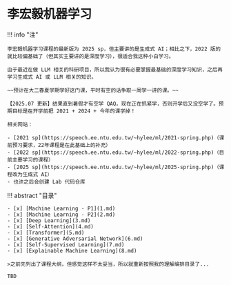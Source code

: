 # 李宏毅机器学习

!!! info "注"

    李宏毅机器学习课程的最新版为 2025 sp，但主要讲的是生成式 AI；相比之下，2022 版的就比较偏基础了（但其实主要讲的是深度学习），很适合我这种小白学习。

    由于最近在做 LLM 相关的科研项目，所以我认为很有必要掌握最基础的深度学习知识，之后再学习生成式 AI 或 LLM 相关的知识。

    ~~预计在大二春夏学期学好这门课，平时有空的话争取一周学一讲的课。~~

    【2025.07 更新】结果直到暑假才有空学 QAQ，现在正在抓紧学，否则开学后又没空学了。预期目标是在开学前把 2021 + 2024 + 今年的课学掉！

    相关网站：

    - [2021 sp](https://speech.ee.ntu.edu.tw/~hylee/ml/2021-spring.php)（课前预习要求，22年课程是在此基础上的补充）
    - [2022 sp](https://speech.ee.ntu.edu.tw/~hylee/ml/2022-spring.php)（目前主要学习的课程）
    - [2025 sp](https://speech.ee.ntu.edu.tw/~hylee/ml/2025-spring.php)（课程改为生成式 AI）
    - 也许之后会创建 Lab 代码仓库


!!! abstract "目录"

    - [x] [Machine Learning - P1](1.md)
    - [x] [Machine Learning - P2](2.md)
    - [x] [Deep Learning](3.md)
    - [x] [Self-Attention](4.md)
    - [x] [Transformer](5.md)
    - [x] [Generative Adversarial Network](6.md)
    - [x] [Self-Supervised Learning](7.md)
    - [x] [Explainable Machine Learning](8.md)

    >之前先列出了课程大纲，但感觉这样不太妥当，所以就重新按照我的理解编排目录了...

    TBD
